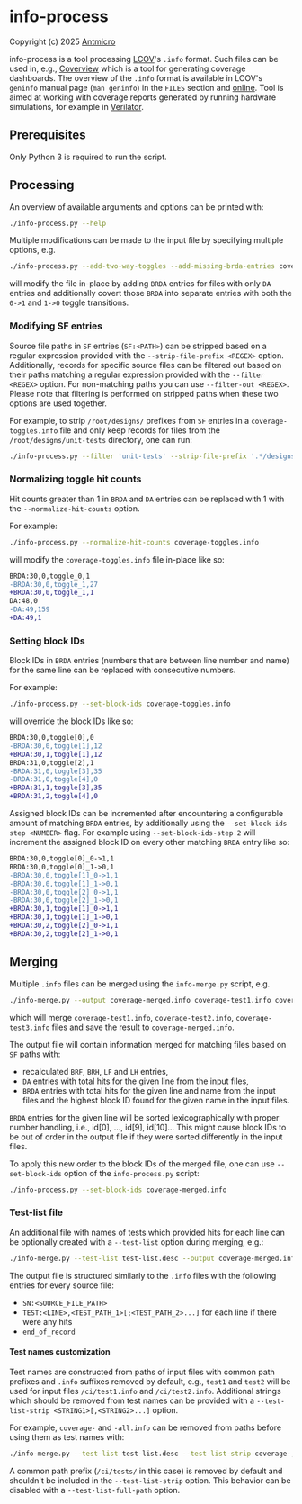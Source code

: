 # info-process

Copyright (c) 2025 [Antmicro](https://www.antmicro.com)

info-process is a tool processing [LCOV](https://github.com/linux-test-project/lcov)'s `.info` format.
Such files can be used in, e.g., [Coverview](https://github.com/antmicro/coverview) which is a tool for generating coverage dashboards.
The overview of the `.info` format is available in LCOV's `geninfo` manual page (`man geninfo`) in the `FILES` section and [online](https://manpages.debian.org/bookworm/lcov/geninfo.1.en.html#FILES).
Tool is aimed at working with coverage reports generated by running hardware simulations, for example in [Verilator](https://github.com/verilator/verilator).

## Prerequisites

Only Python 3 is required to run the script.

## Processing

An overview of available arguments and options can be printed with:

```bash
./info-process.py --help
```

Multiple modifications can be made to the input file by specifying multiple options, e.g.

```bash
./info-process.py --add-two-way-toggles --add-missing-brda-entries coverage-toggles.info
```

will modify the file in-place by adding `BRDA` entries for files with only `DA` entries and additionally covert those `BRDA` into separate entries with both the `0->1` and `1->0` toggle transitions.

### Modifying SF entries

Source file paths in `SF` entries (`SF:<PATH>`) can be stripped based on a regular expression provided with the `--strip-file-prefix <REGEX>` option.
Additionally, records for specific source files can be filtered out based on their paths matching a regular expression provided with the `--filter <REGEX>` option.
For non-matching paths you can use `--filter-out <REGEX>`.
Please note that filtering is performed on stripped paths when these two options are used together.

For example, to strip `/root/designs/` prefixes from `SF` entries in a `coverage-toggles.info` file and only keep records for files from the `/root/designs/unit-tests` directory, one can run:

```bash
./info-process.py --filter 'unit-tests' --strip-file-prefix '.*/designs/' coverage-toggles.info
```

### Normalizing toggle hit counts

Hit counts greater than 1 in `BRDA` and `DA` entries can be replaced with 1 with the `--normalize-hit-counts` option.

For example:
```bash
./info-process.py --normalize-hit-counts coverage-toggles.info
```

will modify the `coverage-toggles.info` file in-place like so:

```diff
BRDA:30,0,toggle_0,1
-BRDA:30,0,toggle_1,27
+BRDA:30,0,toggle_1,1
DA:48,0
-DA:49,159
+DA:49,1
```

### Setting block IDs

Block IDs in `BRDA` entries (numbers that are between line number and name) for the same line can be replaced with consecutive numbers.

For example:

```bash
./info-process.py --set-block-ids coverage-toggles.info
```

will override the block IDs like so:
```diff
BRDA:30,0,toggle[0],0
-BRDA:30,0,toggle[1],12
+BRDA:30,1,toggle[1],12
BRDA:31,0,toggle[2],1
-BRDA:31,0,toggle[3],35
-BRDA:31,0,toggle[4],0
+BRDA:31,1,toggle[3],35
+BRDA:31,2,toggle[4],0
```

Assigned block IDs can be incremented after encountering a configurable amount of matching `BRDA` entries, by additionally using the `--set-block-ids-step <NUMBER>` flag.
For example using `--set-block-ids-step 2` will increment the assigned block ID on every other matching `BRDA` entry like so:
```diff
BRDA:30,0,toggle[0]_0->1,1
BRDA:30,0,toggle[0]_1->0,1
-BRDA:30,0,toggle[1]_0->1,1
-BRDA:30,0,toggle[1]_1->0,1
-BRDA:30,0,toggle[2]_0->1,1
-BRDA:30,0,toggle[2]_1->0,1
+BRDA:30,1,toggle[1]_0->1,1
+BRDA:30,1,toggle[1]_1->0,1
+BRDA:30,2,toggle[2]_0->1,1
+BRDA:30,2,toggle[2]_1->0,1
```

## Merging

Multiple `.info` files can be merged using the `info-merge.py` script, e.g.

```bash
./info-merge.py --output coverage-merged.info coverage-test1.info coverage-test2.info coverage-test3.info
```

which will merge `coverage-test1.info`, `coverage-test2.info`, `coverage-test3.info` files and save the result to `coverage-merged.info`.

The output file will contain information merged for matching files based on `SF` paths with:
* recalculated `BRF`, `BRH`, `LF` and `LH` entries,
* `DA` entries with total hits for the given line from the input files,
* `BRDA` entries with total hits for the given line and name from the input files and the highest block ID found for the given name in the input files.

`BRDA` entries for the given line will be sorted lexicographically with proper number handling, i.e., id[0], ..., id[9], id[10]...
This might cause block IDs to be out of order in the output file if they were sorted differently in the input files.

To apply this new order to the block IDs of the merged file, one can use `--set-block-ids` option of the `info-process.py` script:
```bash
./info-process.py --set-block-ids coverage-merged.info
```

### Test-list file

An additional file with names of tests which provided hits for each line can be optionally created with a `--test-list` option during merging, e.g.:
```bash
./info-merge.py --test-list test-list.desc --output coverage-merged.info coverage-test1.info coverage-test2.info coverage-test3.info
```

The output file is structured similarly to the `.info` files with the following entries for every source file:
* `SN:<SOURCE_FILE_PATH>`
* `TEST:<LINE>,<TEST_PATH_1>[;<TEST_PATH_2>...]` for each line if there were any hits
* `end_of_record`

#### Test names customization

Test names are constructed from paths of input files with common path prefixes and `.info` suffixes removed by default, e.g., `test1` and `test2` will be used for input files `/ci/test1.info` and `/ci/test2.info`.
Additional strings which should be removed from test names can be provided with a `--test-list-strip <STRING1>[,<STRING2>...]` option.

For example, `coverage-` and `-all.info` can be removed from paths before using them as test names with:
```bash
./info-merge.py --test-list test-list.desc --test-list-strip coverage-,-all.info --output coverage-merged.info /ci/tests/coverage-*-all.info
```

A common path prefix (`/ci/tests/` in this case) is removed by default and shouldn't be included in the `--test-list-strip` option.
This behavior can be disabled with a `--test-list-full-path` option.
